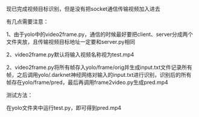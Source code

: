 现已完成视频目标识别，但是没有把socket通信传输视频加入进去

有几点需要注意：

1、由于yolo中的video2frame.py，通信的时候最好要把client、server分成两个文件夹放，且传输视频目标地址一定要和server.py相同

2、video2frame.py默认将输入视频名称视为test.mp4

2、video2frame.py将所有帧存入yolo/frame/orig并生成input.txt文件记录所有帧，之后调用yolo/.darknet神经网络对输入的input.txt进行识别，识别后的所有帧存在yolo/frame/pred，最后再调用frame2video.py生成pred.mp4



测试方法：

在yolo文件夹中运行test.py，即可得到pred.mp4